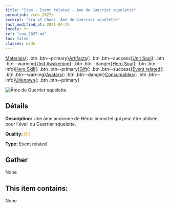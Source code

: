 ```yaml
---
title: "Item - Event related - Âme de Guerrier squelette"
permalink: /con_2027/
excerpt: "Era of Chaos  Âme de Guerrier squelette"
last_modified_at: 2021-04-25
locale: fr
ref: "con_2027.md"
toc: false
classes: wide
---
```

 [Materials](/ItemsFR/){: .btn .btn--primary}[Artifacts](/ItemsFR/Artifacts/){: .btn .btn--success}[Unit Soul](/ItemsFR/UnitSoul/){: .btn .btn--warning}[Unit Awakening](/ItemsFR/UnitAwakening/){: .btn .btn--danger}[Hero Soul](/ItemsFR/HeroSoul/){: .btn .btn--info}[Hero Skill](/ItemsFR/HeroSkill/){: .btn .btn--primary}[Gift](/ItemsFR/Gift/){: .btn .btn--success}[Event related](/ItemsFR/Events/){: .btn .btn--warning}[Avatars](/ItemsFR/Avatars/){: .btn .btn--danger}[Consumables](/ItemsFR/Consumables/){: .btn .btn--info}[Unknown](/ItemsFR/Unknown/){: .btn .btn--primary}

 ![Âme de Guerrier squelette](/images/t/juexing_301.png)

## Détails
 **Description:** Une âme ancienne de Héros immortel qui peut être utilisée pour l'éveil du Guerrier squelette.

 **Quality:** <span style="color: #FF8C00">OK</span>

 **Type:** Event related

## Gather

  None

## This item contains:

  None

